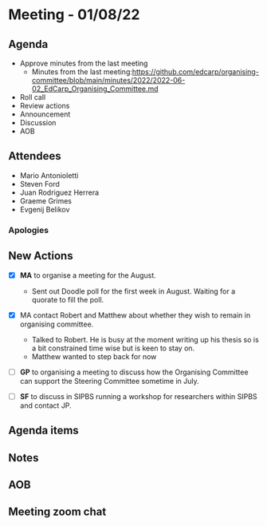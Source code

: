 # Meeting - 01/08/22

## Agenda

* Approve minutes from the last meeting
   * Minutes from the last meeting:https://github.com/edcarp/organising-committee/blob/main/minutes/2022/2022-06-02_EdCarp_Organising_Committee.md
* Roll call
* Review actions
* Announcement
* Discussion
* AOB

## Attendees

* Mario Antonioletti
* Steven Ford
* Juan Rodriguez Herrera
* Graeme Grimes
* Evgenij Belikov

###  Apologies

## New Actions

- [x] **MA** to organise a meeting for the August.
    * Sent out Doodle poll for the first week in August. Waiting for a quorate to fill the poll.
- [x] MA contact Robert and Matthew about whether they wish to remain in organising committee. 
    * Talked to Robert. He is busy at the moment writing up his thesis so is a bit constrained time wise but is keen to stay on.
    * Matthew wanted to step back for now
- [ ] **GP** to organising a meeting to discuss how the Organising Committee can support the Steering Committee sometime in July. 
- [ ] **SF** to discuss in SIPBS running a workshop for researchers within SIPBS and contact JP.





## Agenda items




## Notes 




## AOB



## Meeting zoom chat
